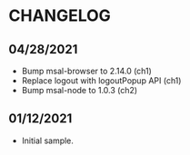 # CHANGELOG

## 04/28/2021

* Bump msal-browser to 2.14.0 (ch1)
* Replace logout with logoutPopup API (ch1)
* Bump msal-node to 1.0.3 (ch2)

## 01/12/2021

* Initial sample.

